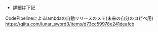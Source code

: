 - 詳細は下記

CodePipelineによるlambdaの自動リリースのメモ(未来の自分のコピペ用)
https://qiita.com/lunar_sword3/items/d73cc59978e241deafcb

